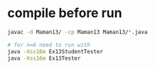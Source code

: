 
# compile before run


```sh
javac -d Maman13/ -cp Maman13 Maman13/*.java

# for n=6 need to run with
java -Xss16m Ex13StudentTester
java -Xss16m Ex13Tester
```
